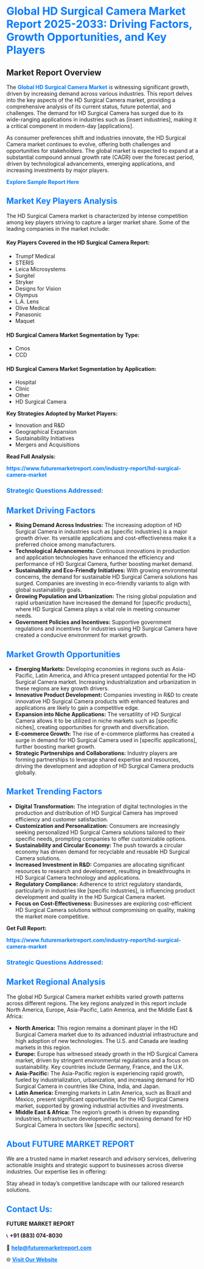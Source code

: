 <h1 style="color: #007BFF;">Global HD Surgical Camera Market Report 2025-2033: Driving Factors, Growth Opportunities, and Key Players</h1>

<section id="overview">
<h2>Market Report Overview</h2>
<p>The <a href="https://www.futuremarketreport.com/industry-report/hd-surgical-camera-market" style="color: #007BFF; text-decoration: none;"><strong>Global HD Surgical Camera Market</strong></a> is witnessing significant growth, driven by increasing demand across various industries. This report delves into the key aspects of the HD Surgical Camera market, providing a comprehensive analysis of its current status, future potential, and challenges. The demand for HD Surgical Camera has surged due to its wide-ranging applications in industries such as [insert industries], making it a critical component in modern-day [applications].</p>
<p>As consumer preferences shift and industries innovate, the HD Surgical Camera market continues to evolve, offering both challenges and opportunities for stakeholders. The global market is expected to expand at a substantial compound annual growth rate (CAGR) over the forecast period, driven by technological advancements, emerging applications, and increasing investments by major players.</p>
</section>

<section id="overview">
<p><a href="https://www.futuremarketreport.com/request-sample/reportId=111312" style="color: #007BFF; text-decoration: none;"><strong>Explore Sample Report Here</strong></a></p>
</section>

<section id="key-players">
<h2 style="color: #007BFF;">Market Key Players Analysis</h2>
<p>The HD Surgical Camera market is characterized by intense competition among key players striving to capture a larger market share. Some of the leading companies in the market include:</p>
<h4>Key Players Covered in the HD Surgical Camera Report:</h4>
<ul><li>Trumpf Medical</li><li>STERIS</li><li>Leica Microsystems</li><li>Surgitel</li><li>Stryker</li><li>Designs for Vision</li><li>Olympus</li><li>L.A. Lens</li><li>Olive Medical</li><li>Panasonic</li><li>Maquet</li></ul>
<h4>HD Surgical Camera Market Segmentation by Type:</h4>
<ul><li>Cmos</li><li>CCD</li></ul>

<h4>HD Surgical Camera Market Segmentation by Application:</h4>
<ul><li>Hospital</li><li>Clinic</li><li>Other</li><li>HD Surgical Camera</li></ul>
<p><strong>Key Strategies Adopted by Market Players:</strong></p>
<ul>
<li>Innovation and R&D</li>
<li>Geographical Expansion</li>
<li>Sustainability Initiatives</li>
<li>Mergers and Acquisitions</li>
</ul>
</section>

<section>
<p><strong>Read Full Analysis: </strong></p><a href="https://www.futuremarketreport.com/industry-report/hd-surgical-camera-market" style="color: #007BFF; text-decoration: none;"><strong>https://www.futuremarketreport.com/industry-report/hd-surgical-camera-market</strong></a>
<h3 style="color: #007BFF;">Strategic Questions Addressed:</h3>
</section>

<section id="driving-factors">
<h2 style="color: #007BFF;">Market Driving Factors</h2>
<ul>
<li><strong>Rising Demand Across Industries:</strong> The increasing adoption of HD Surgical Camera in industries such as [specific industries] is a major growth driver. Its versatile applications and cost-effectiveness make it a preferred choice among manufacturers.</li>
<li><strong>Technological Advancements:</strong> Continuous innovations in production and application technologies have enhanced the efficiency and performance of HD Surgical Camera, further boosting market demand.</li>
<li><strong>Sustainability and Eco-Friendly Initiatives:</strong> With growing environmental concerns, the demand for sustainable HD Surgical Camera solutions has surged. Companies are investing in eco-friendly variants to align with global sustainability goals.</li>
<li><strong>Growing Population and Urbanization:</strong> The rising global population and rapid urbanization have increased the demand for [specific products], where HD Surgical Camera plays a vital role in meeting consumer needs.</li>
<li><strong>Government Policies and Incentives:</strong> Supportive government regulations and incentives for industries using HD Surgical Camera have created a conducive environment for market growth.</li>
</ul>
</section>

<section id="growth-opportunities">
<h2 style="color: #007BFF;">Market Growth Opportunities</h2>
<ul>
<li><strong>Emerging Markets:</strong> Developing economies in regions such as Asia-Pacific, Latin America, and Africa present untapped potential for the HD Surgical Camera market. Increasing industrialization and urbanization in these regions are key growth drivers.</li>
<li><strong>Innovative Product Development:</strong> Companies investing in R&D to create innovative HD Surgical Camera products with enhanced features and applications are likely to gain a competitive edge.</li>
<li><strong>Expansion into Niche Applications:</strong> The versatility of HD Surgical Camera allows it to be utilized in niche markets such as [specific niches], creating opportunities for growth and diversification.</li>
<li><strong>E-commerce Growth:</strong> The rise of e-commerce platforms has created a surge in demand for HD Surgical Camera used in [specific applications], further boosting market growth.</li>
<li><strong>Strategic Partnerships and Collaborations:</strong> Industry players are forming partnerships to leverage shared expertise and resources, driving the development and adoption of HD Surgical Camera products globally.</li>
</ul>
</section>

<section id="trending-factors">
<h2 style="color: #007BFF;">Market Trending Factors</h2>
<ul>
<li><strong>Digital Transformation:</strong> The integration of digital technologies in the production and distribution of HD Surgical Camera has improved efficiency and customer satisfaction.</li>
<li><strong>Customization and Personalization:</strong> Consumers are increasingly seeking personalized HD Surgical Camera solutions tailored to their specific needs, prompting companies to offer customizable options.</li>
<li><strong>Sustainability and Circular Economy:</strong> The push towards a circular economy has driven demand for recyclable and reusable HD Surgical Camera solutions.</li>
<li><strong>Increased Investment in R&D:</strong> Companies are allocating significant resources to research and development, resulting in breakthroughs in HD Surgical Camera technology and applications.</li>
<li><strong>Regulatory Compliance:</strong> Adherence to strict regulatory standards, particularly in industries like [specific industries], is influencing product development and quality in the HD Surgical Camera market.</li>
<li><strong>Focus on Cost-Effectiveness:</strong> Businesses are exploring cost-efficient HD Surgical Camera solutions without compromising on quality, making the market more competitive.</li>
</ul>
</section>

<section>
<p><strong>Get Full Report: </strong></p><a href="https://www.futuremarketreport.com/industry-report/hd-surgical-camera-market" style="color: #007BFF; text-decoration: none;"><strong>https://www.futuremarketreport.com/industry-report/hd-surgical-camera-market</strong></a>
<h3 style="color: #007BFF;">Strategic Questions Addressed:</h3>
</section>


<section id="regional-analysis">
<h2 style="color: #007BFF;">Market Regional Analysis</h2>
<p>The global HD Surgical Camera market exhibits varied growth patterns across different regions. The key regions analyzed in this report include North America, Europe, Asia-Pacific, Latin America, and the Middle East & Africa:</p>
<ul>
<li><strong>North America:</strong> This region remains a dominant player in the HD Surgical Camera market due to its advanced industrial infrastructure and high adoption of new technologies. The U.S. and Canada are leading markets in this region.</li>
<li><strong>Europe:</strong> Europe has witnessed steady growth in the HD Surgical Camera market, driven by stringent environmental regulations and a focus on sustainability. Key countries include Germany, France, and the U.K.</li>
<li><strong>Asia-Pacific:</strong> The Asia-Pacific region is experiencing rapid growth, fueled by industrialization, urbanization, and increasing demand for HD Surgical Camera in countries like China, India, and Japan.</li>
<li><strong>Latin America:</strong> Emerging markets in Latin America, such as Brazil and Mexico, present significant opportunities for the HD Surgical Camera market, supported by growing industrial activities and investments.</li>
<li><strong>Middle East & Africa:</strong> The region’s growth is driven by expanding industries, infrastructure development, and increasing demand for HD Surgical Camera in sectors like [specific sectors].</li>
</ul>
</section>

<footer>
<h2 style="color: #007BFF;">About FUTURE MARKET REPORT</h2>
<p>We are a trusted name in market research and advisory services, delivering actionable insights and strategic support to businesses across diverse industries. Our expertise lies in offering:</p>

<p>Stay ahead in today’s competitive landscape with our tailored research solutions.</p>

<h2 style="color: #007BFF;">Contact Us:</h2>
<p><strong>FUTURE MARKET REPORT</strong></p>
<p>📞 <strong>+91 (883) 074-8030</strong></p>
<p>📧 <strong><a href="mailto:help@futuremarketreport.com" style="color: #007BFF;">help@futuremarketreport.com</a></strong></p>
<p>🌐 <strong><a href="https://www.futuremarketreport.com/" style="color: #007BFF;">Visit Our Website</a></strong></p>
</footer>